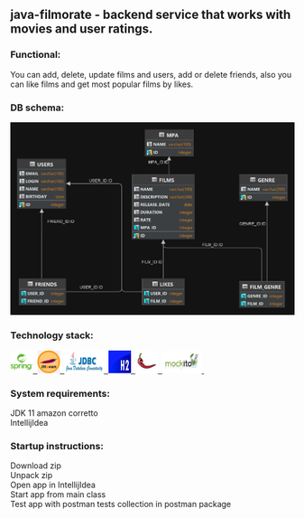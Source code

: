 ## java-filmorate - backend service that works with movies and user ratings. 

### Functional:
You can add, delete, update films and users,
add or delete friends, also you can like films and get most popular films by likes.

### DB schema:
![Schema DB](src/main/resources/schema.png)

### Technology stack:
<a href="https://spring.io/">
  <img src="https://github.com/devicons/devicon/blob/master/icons/spring/spring-original-wordmark.svg" title="Spring" alt="Spring" width="40" height="40"/>&nbsp;
</a>
<a href="https://maven.apache.org/">
  <img src="src/main/resources/Maven.png" title="Maven" alt="Maven" width="40" height="40"/>&nbsp;
</a>
<a href="https://www.baeldung.com/spring-jdbc-jdbctemplate">
  <img src="src/main/resources/JDBC.png" title="JDBC" alt="JDBC" width="70" height="40"/>&nbsp;
</a>
<a href="https://www.h2database.com/html/main.html">
  <img src="src/main/resources/H2.png" title="H2" alt="H2" width="40" height="40"/>&nbsp;
</a>
<a href="https://projectlombok.org/">
  <img src="src/main/resources/Lombok.png" title="Lombok" alt="Lombok" width="40" height="40"/>&nbsp;
</a>
<a href="https://site.mockito.org/">
  <img src="src/main/resources/Mockito.png" title="Mockito" alt="Mockito" width="70" height="40"/>&nbsp;
</a>

### System requirements:
JDK 11 amazon corretto  
IntellijIdea

### Startup instructions:
Download zip  
Unpack zip  
Open app in IntellijIdea  
Start app from main class  
Test app with postman tests collection in postman package  
